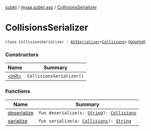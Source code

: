 [subkt](../../index.md) / [myaa.subkt.ass](../index.md) / [CollisionsSerializer](./index.md)

# CollisionsSerializer

`class CollisionsSerializer : `[`ASSSerializer`](../-a-s-s-serializer/index.md)`<`[`Collisions`](../-collisions/index.md)`>` [(source)](https://github.com/Myaamori/SubKt/blob/0.1.13/src/main/kotlin/myaa/subkt/ass/parser.kt#L756)

### Constructors

| Name | Summary |
|---|---|
| [&lt;init&gt;](-init-.md) | `CollisionsSerializer()` |

### Functions

| Name | Summary |
|---|---|
| [deserialize](deserialize.md) | `fun deserialize(s: `[`String`](https://kotlinlang.org/api/latest/jvm/stdlib/kotlin/-string/index.html)`): `[`Collisions`](../-collisions/index.md) |
| [serialize](serialize.md) | `fun serialize(a: `[`Collisions`](../-collisions/index.md)`): `[`String`](https://kotlinlang.org/api/latest/jvm/stdlib/kotlin/-string/index.html) |

